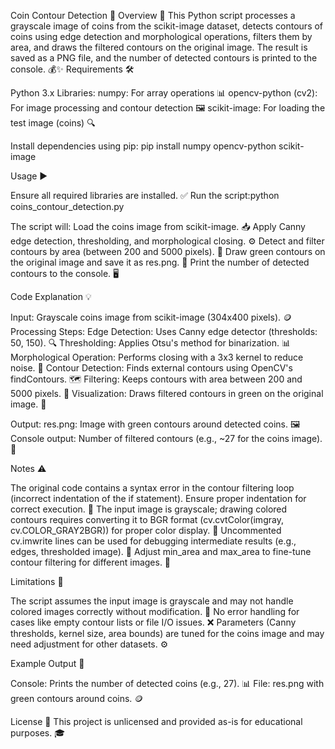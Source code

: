 Coin Contour Detection 🚀
Overview 📸
This Python script processes a grayscale image of coins from the scikit-image dataset, detects contours of coins using edge detection and morphological operations, filters them by area, and draws the filtered contours on the original image. The result is saved as a PNG file, and the number of detected contours is printed to the console. 💰✨
Requirements 🛠️

Python 3.x
Libraries:
numpy: For array operations 📊
opencv-python (cv2): For image processing and contour detection 🖼️
scikit-image: For loading the test image (coins) 🔍



Install dependencies using pip:
pip install numpy opencv-python scikit-image

Usage ▶️

Ensure all required libraries are installed. ✅
Run the script:python coins_contour_detection.py


The script will:
Load the coins image from scikit-image. 📥
Apply Canny edge detection, thresholding, and morphological closing. ⚙️
Detect and filter contours by area (between 200 and 5000 pixels). 🧹
Draw green contours on the original image and save it as res.png. 🎨
Print the number of detected contours to the console. 🖥️



Code Explanation 💡

Input: Grayscale coins image from scikit-image (304x400 pixels). 🪙
Processing Steps:
Edge Detection: Uses Canny edge detector (thresholds: 50, 150). 🔍
Thresholding: Applies Otsu's method for binarization. 📊
Morphological Operation: Performs closing with a 3x3 kernel to reduce noise. 🧽
Contour Detection: Finds external contours using OpenCV's findContours. 🗺️
Filtering: Keeps contours with area between 200 and 5000 pixels. 📏
Visualization: Draws filtered contours in green on the original image. 🌟


Output:
res.png: Image with green contours around detected coins. 🖼️
Console output: Number of filtered contours (e.g., ~27 for the coins image). 📢



Notes ⚠️

The original code contains a syntax error in the contour filtering loop (incorrect indentation of the if statement). Ensure proper indentation for correct execution. 🐛
The input image is grayscale; drawing colored contours requires converting it to BGR format (cv.cvtColor(imgray, cv.COLOR_GRAY2BGR)) for proper color display. 🎨
Uncommented cv.imwrite lines can be used for debugging intermediate results (e.g., edges, thresholded image). 🔧
Adjust min_area and max_area to fine-tune contour filtering for different images. 🔄

Limitations 🚧

The script assumes the input image is grayscale and may not handle colored images correctly without modification. 🌈
No error handling for cases like empty contour lists or file I/O issues. ❌
Parameters (Canny thresholds, kernel size, area bounds) are tuned for the coins image and may need adjustment for other datasets. ⚙️

Example Output 🌟

Console: Prints the number of detected coins (e.g., 27). 📊
File: res.png with green contours around coins. 🪙

License 📜
This project is unlicensed and provided as-is for educational purposes. 🎓

